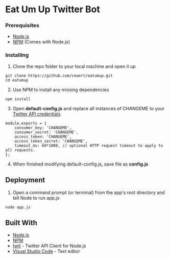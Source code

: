 # Eat Um Up Twitter Bot

### Prerequisites

* [Node.js](https://nodejs.org)
* [NPM](https://www.npmjs.com/) (Comes with Node.js)

### Installing

1. Clone the repo folder to your local machine and open it up
```
git clone https://github.com/cewert/eatumup.git
cd eatumup
```
2. Use NPM to install any missing dependencies
```
npm install
```
3. Open **default-config.js** and replace all instances of CHANGEME to your [Twitter API credentials](https://apps.twitter.com).
```
module.exports = {
    consumer_key: 'CHANGEME',
    consumer_secret: 'CHANGEME',
    access_token: 'CHANGEME',
    access_token_secret: 'CHANGEME',
    timeout_ms: 60*1000, // optional HTTP request timeout to apply to all requests.
};
```
4. When finished modifying default-config.js, save file as **config.js**

## Deployment

1. Open a command prompt (or terminal) from the app's root directory and tell Node to run app.js
```
node app.js
```

## Built With

* [Node.js](https://nodejs.org)
* [NPM](https://www.npmjs.com/)
* [twit](https://github.com/ttezel/twit) - Twitter API Client for Node.js
* [Visual Studio Code](https://code.visualstudio.com/) - Text editor








